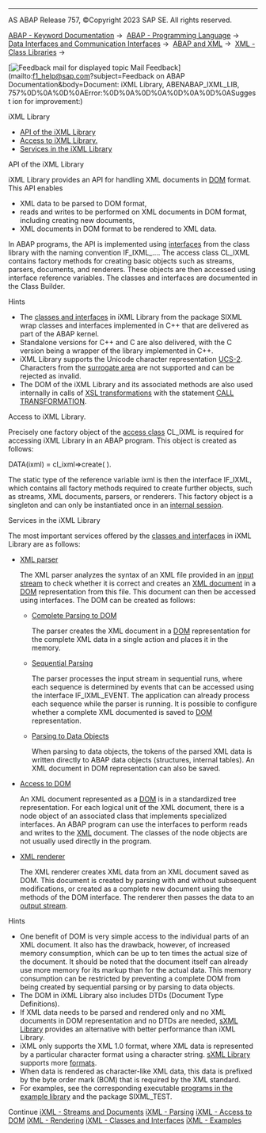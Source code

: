   

* * *

AS ABAP Release 757, ©Copyright 2023 SAP SE. All rights reserved.

[ABAP - Keyword Documentation](javascript:call_link\('abenabap.htm'\)) →  [ABAP - Programming Language](javascript:call_link\('abenabap_reference.htm'\)) →  [Data Interfaces and Communication Interfaces](javascript:call_link\('abenabap_data_communication.htm'\)) →  [ABAP and XML](javascript:call_link\('abenabap_xml.htm'\)) →  [XML - Class Libraries](javascript:call_link\('abenabap_xml_libs.htm'\)) → 

 [![](Mail.gif?object=Mail.gif&sap-language=EN "Feedback mail for displayed topic") Mail Feedback](mailto:f1_help@sap.com?subject=Feedback on ABAP Documentation&body=Document: iXML Library, ABENABAP_IXML_LIB, 757%0D%0A%0D%0AError:%0D%0A%0D%0A%0D%0A%0D%0ASuggest
ion for improvement:)

iXML Library

-   [API of the iXML Library](#@@ITOC@@ABENABAP_IXML_LIB_1)
-   [Access to iXML Library.](#@@ITOC@@ABENABAP_IXML_LIB_2)
-   [Services in the iXML Library](#@@ITOC@@ABENABAP_IXML_LIB_3)

API of the iXML Library   

iXML Library provides an API for handling XML documents in [DOM](javascript:call_link\('abendom_glosry.htm'\) "Glossary Entry") format. This API enables

-   XML data to be parsed to DOM format,
-   reads and writes to be performed on XML documents in DOM format, including creating new documents,
-   XML documents in DOM format to be rendered to XML data.

In ABAP programs, the API is implemented using [interfaces](javascript:call_link\('abenabap_ixml_lib_object_types.htm'\)) from the class library with the naming convention IF\_IXML\_.... The access class CL\_IXML contains factory methods for creating basic objects such as streams, parsers, documents, and renderers. These objects are then accessed using interface reference variables. The classes and interfaces are documented in the Class Builder.

Hints

-   The [classes and interfaces](javascript:call_link\('abenabap_ixml_lib_object_types.htm'\)) in iXML Library from the package SIXML wrap classes and interfaces implemented in C++ that are delivered as part of the ABAP kernel.
-   Standalone versions for C++ and C are also delivered, with the C version being a wrapper of the library implemented in C++.
-   iXML Library supports the Unicode character representation [UCS-2](javascript:call_link\('abenucs2_glosry.htm'\) "Glossary Entry"). Characters from the [surrogate area](javascript:call_link\('abensurrogate_area_glosry.htm'\) "Glossary Entry") are not supported and can be rejected as invalid.
-   The DOM of the iXML Library and its associated methods are also used internally in calls of [XSL transformations](javascript:call_link\('abenxsl_transformation_glosry.htm'\) "Glossary Entry") with the statement [CALL TRANSFORMATION](javascript:call_link\('abapcall_transformation.htm'\)).

Access to iXML Library.   

Precisely one factory object of the [access class](javascript:call_link\('abenabap_ixml_lib_cl_ixml.htm'\)) CL\_IXML is required for accessing iXML Library in an ABAP program. This object is created as follows:

DATA(ixml) = cl\_ixml=>create( ).

The static type of the reference variable ixml is then the interface IF\_IXML, which contains all factory methods required to create further objects, such as streams, XML documents, parsers, or renderers. This factory object is a singleton and can only be instantiated once in an [internal session](javascript:call_link\('abeninternal_session_glosry.htm'\) "Glossary Entry").

Services in the iXML Library   

The most important services offered by the [classes and interfaces](javascript:call_link\('abenabap_ixml_lib_object_types.htm'\)) in iXML Library are as follows:

-   [XML parser](javascript:call_link\('abenabap_ixml_lib_parse.htm'\))
    
    The XML parser analyzes the syntax of an XML file provided in an [input stream](javascript:call_link\('abenabap_ixml_lib_input_output.htm'\)) to check whether it is correct and creates an [XML document](javascript:call_link\('abenabap_ixml_lib_input_output.htm'\)) in a [DOM](javascript:call_link\('abendom_glosry.htm'\) "Glossary Entry") representation from this file. This document can then be accessed using interfaces. The DOM can be created as follows:
    
    -   [Complete Parsing to DOM](javascript:call_link\('abenabap_ixml_lib_parse_dom.htm'\))
        
        The parser creates the XML document in a [DOM](javascript:call_link\('abendom_glosry.htm'\) "Glossary Entry") representation for the complete XML data in a single action and places it in the memory.
        
    -   [Sequential Parsing](javascript:call_link\('abenabap_ixml_lib_parse_event.htm'\))
        
        The parser processes the input stream in sequential runs, where each sequence is determined by events that can be accessed using the interface IF\_IXML\_EVENT. The application can already process each sequence while the parser is running. It is possible to configure whether a complete XML documented is saved to [DOM](javascript:call_link\('abendom_glosry.htm'\) "Glossary Entry") representation.
        
    -   [Parsing to Data Objects](javascript:call_link\('abenabap_ixml_lib_parse_token.htm'\))
        
        When parsing to data objects, the tokens of the parsed XML data is written directly to ABAP data objects (structures, internal tables). An XML document in DOM representation can also be saved.
        
-   [Access to DOM](javascript:call_link\('abenabap_ixml_lib_dom_access.htm'\))
    
    An XML document represented as a [DOM](javascript:call_link\('abendom_glosry.htm'\) "Glossary Entry") is in a standardized tree representation. For each logical unit of the XML document, there is a node object of an associated class that implements specialized interfaces. An ABAP program can use the interfaces to perform reads and writes to the [XML](javascript:call_link\('abenabap_ixml_lib_input_output.htm'\)) document. The classes of the node objects are not usually used directly in the program.
    
-   [XML renderer](javascript:call_link\('abenabap_ixml_lib_render.htm'\))
    
    The XML renderer creates XML data from an XML document saved as DOM. This document is created by parsing with and without subsequent modifications, or created as a complete new document using the methods of the DOM interface. The renderer then passes the data to an [output stream](javascript:call_link\('abenabap_ixml_lib_input_output.htm'\)).
    

Hints

-   One benefit of DOM is very simple access to the individual parts of an XML document. It also has the drawback, however, of increased memory consumption, which can be up to ten times the actual size of the document. It should be noted that the document itself can already use more memory for its markup than for the actual data. This memory consumption can be restricted by preventing a complete DOM from being created by sequential parsing or by parsing to data objects.
-   The DOM in iXML Library also includes DTDs (Document Type Definitions).
-   If XML data needs to be parsed and rendered only and no XML documents in DOM representation and no DTDs are needed, [sXML Library](javascript:call_link\('abenabap_sxml_lib.htm'\)) provides an alternative with better performance than iXML Library.
-   iXML only supports the XML 1.0 format, where XML data is represented by a particular character format using a character string. [sXML Library](javascript:call_link\('abenabap_sxml_lib.htm'\)) supports more [formats](javascript:call_link\('abenabap_sxml_lib_formats.htm'\)).
-   When data is rendered as character-like XML data, this data is prefixed by the byte order mark (BOM) that is required by the XML standard.
-   For examples, see the corresponding executable [programs in the example library](javascript:call_link\('abenabap_ixml_lib_abexas.htm'\)) and the package SIXML\_TEST.

Continue
[iXML - Streams and Documents](javascript:call_link\('abenabap_ixml_lib_input_output.htm'\))
[iXML - Parsing](javascript:call_link\('abenabap_ixml_lib_parse.htm'\))
[iXML - Access to DOM](javascript:call_link\('abenabap_ixml_lib_dom_access.htm'\))
[iXML - Rendering](javascript:call_link\('abenabap_ixml_lib_render.htm'\))
[iXML - Classes and Interfaces](javascript:call_link\('abenabap_ixml_lib_object_types.htm'\))
[iXML - Examples](javascript:call_link\('abenabap_ixml_lib_abexas.htm'\))